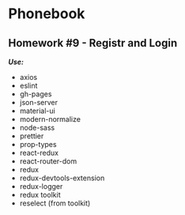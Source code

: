 # Phonebook

## Homework #9 - Registr and Login

**_Use:_**

- axios
- eslint
- gh-pages
- json-server
- material-ui
- modern-normalize
- node-sass
- prettier
- prop-types
- react-redux
- react-router-dom
- redux
- redux-devtools-extension
- redux-logger
- redux toolkit
- reselect (from toolkit)
